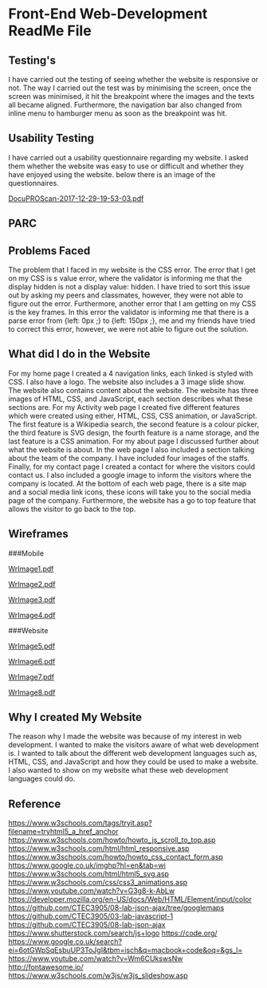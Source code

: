 # Front-End Web-Development ReadMe File

## Testing's
I have carried out the testing of seeing whether the website is responsive or not. The way I carried out the test was by minimising the screen, once the screen was minimised, it hit the breakpoint where the images and the texts all became aligned. Furthermore, the navigation bar also changed from inline menu to hamburger menu as soon as the breakpoint was hit.

## Usability Testing
I have carried out a usability questionnaire regarding my website. I asked them whether the website was easy to use or difficult and whether they have enjoyed using the website. below there is an image of the questionnaires.  

[DocuPROScan-2017-12-29-19-53-03.pdf](https://github.com/mctoosh/Website/files/1593853/DocuPROScan-2017-12-29-19-53-03.pdf)

## PARC



## Problems Faced
The problem that I faced in my website is the CSS error. The error that I get on my CSS is s value error, where the validator is informing me that the display hidden is not a display value: hidden. I have tried to sort this issue out by asking my peers and classmates, however, they were not able to figure out the error. Furthermore, another error that I am getting on my CSS is the key frames. In this error the validator is informing me that there is a parse error from {left: 0px ;} to {left: 150px ;}, me and my friends have tried to correct this error, however, we were not able to figure out the solution.

## What did I do in the Website
For my home page I created a 4 navigation links, each linked is styled with CSS. I also have a logo. The website also includes a 3 image slide show. The website also contains content about the website. The website has three images of HTML, CSS, and JavaScript, each section describes what these sections are. For my Activity web page I created five different features which were created using either, HTML, CSS, CSS animation, or JavaScript. The first feature is a Wikipedia search, the second feature is a colour picker, the third feature is SVG design, the fourth feature is a name storage, and the last feature is a CSS animation. For my about page I discussed further about what the website is about. In the web page I also included a section talking about the team of the company. I have included four images of the staffs. Finally, for my contact page I created a contact for where the visitors could contact us. I also included a google image to inform the visitors where the company is located. At the bottom of each web page, there is a site map and a social media link icons, these icons will take you to the social media page of the company. Furthermore, the website has a go to top feature that allows the visitor to go back to the top.

## Wireframes
###Mobile

[WrImage1.pdf](https://github.com/mctoosh/Website/files/1593756/WrImage1.pdf)

[WrImage2.pdf](https://github.com/mctoosh/Website/files/1593763/WrImage2.pdf)

[WrImage3.pdf](https://github.com/mctoosh/Website/files/1593764/WrImage3.pdf)

[WrImage4.pdf](https://github.com/mctoosh/Website/files/1593765/WrImage4.pdf)

###Website

[WrImage5.pdf](https://github.com/mctoosh/Website/files/1593768/WrImage5.pdf)

[WrImage6.pdf](https://github.com/mctoosh/Website/files/1593769/WrImage6.pdf)

[WrImage7.pdf](https://github.com/mctoosh/Website/files/1593770/WrImage7.pdf)

[WrImage8.pdf](https://github.com/mctoosh/Website/files/1593771/WrImage8.pdf)

## Why I created My Website
The reason why I made the website was because of my interest in web development. I wanted to make the visitors aware of what web development is. I wanted to talk about the different web development languages such as, HTML, CSS, and JavaScript and how they could be used to make a website. I also wanted to show on my website what these web development languages could do.



## Reference
https://www.w3schools.com/tags/tryit.asp?filename=tryhtml5_a_href_anchor
https://www.w3schools.com/howto/howto_js_scroll_to_top.asp
https://www.w3schools.com/html/html_responsive.asp
https://www.w3schools.com/howto/howto_css_contact_form.asp
https://www.google.co.uk/imghp?hl=en&tab=wi
https://www.w3schools.com/html/html5_svg.asp
https://www.w3schools.com/css/css3_animations.asp
https://www.youtube.com/watch?v=G3g8-k-AbLw
https://developer.mozilla.org/en-US/docs/Web/HTML/Element/input/color
https://github.com/CTEC3905/08-lab-json-ajax/tree/googlemaps
https://github.com/CTEC3905/03-lab-javascript-1
https://github.com/CTEC3905/08-lab-json-ajax
https://www.shutterstock.com/search/js+logo
https://code.org/
https://www.google.co.uk/search?ei=6otGWpSqEsbuUP3ToJgI&tbm=isch&q=macbook+code&oq=&gs_l=
https://www.youtube.com/watch?v=Wm6CUkswsNw
http://fontawesome.io/
https://www.w3schools.com/w3js/w3js_slideshow.asp
